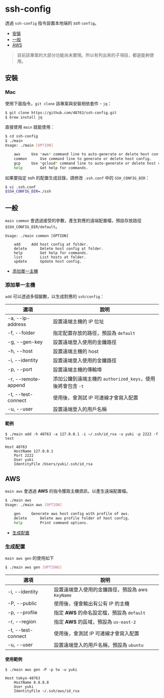 # ssh-config

透過 `ssh-config` 指令設置本地端的 *ssh* `config`。

- [安裝](#安裝)
- [一般](#一般)
- [AWS](#aws)

> 目前該專案的大部分功能尚未實現。所以有列出來的子項目，都是能夠使用。

## 安裝

### Mac

使用下面指令，`git clone` 該專案與安裝相依套件 - `jq`：

```bash
$ git clone https://github.com/48763/ssh-config.git
$ brew install jq
```

直接使用 `main` 就能使用：

```bash
$ cd ssh-config
$ ./main
Usage: ./main [OPTION] 

	aws		Use *aws* command line to auto-generate or delete host config.
	common		Use command line to generate or delete host config.
	gcp		Use *gcloud* command line to auto-generate or delete host config.
	help		Get help for commands.
```

如果要指定 ssh 的配置生成目錄，請修改 `.ssh.conf` 中的 `SSH_CONFIG_DIR`：

```bash
$ vi .ssh.conf
$SSH_CONFIG_DIR=./ssh
```

## 一般

`main common` 會透過接受的參數，產生對應的遠端配置檔，預設存放路徑 `$SSH_CONFIG_DIR/default`。

```
Usage: ./main common [OPTION] 

	add		Add host config at folder.
	delete		Delete host config at folder.
	help		Get help for commands.
	list		List hosts at folder.
	update		Update host config.
```

- [添加單一主機](#添加單一主機)

### 添加單一主機

`add` 可以透過多個變數，以生成對應的 `ssh/config`：

| 選項 | 說明 |
| - | - |
| -a, --ip-address | 設置遠端主機的 IP 位址 |
| -f, --folder | 指定配置存放的路徑，預設為 `default` |
| -g, --gen-key | 設置遠端登入使用的金鑰路徑 |
| -h, --host  | 設置遠端主機的 host |
| -i, --identity  | 設置遠端登入使用的金鑰路徑 |
| -p, --port  | 設置遠端主機的傳輸埠 |
| -r, --remote-append | 添加公鑰到遠端主機的 `authorized_keys`，使用後將會包含 `-t` |
| -t, --test-connect | 使用後，會測試 IP 可連線才會寫入配置 |
| -u, --user  | 設置遠端登入的用戶名稱 |

#### 範例

```
$ ./main add -h 48763 -a 127.0.0.1 -i ~/.ssh/id_rsa -u yuki -p 2222 -f test

Host 48763
    HostName 127.0.0.1
    Port 2222
    User yuki
    IdentityFile /Users/yuki/.ssh/id_rsa
```

## AWS

`main aws` 會透過 **AWS** 的指令獲取主機資訊，以產生遠端配置檔。

```bash
$ ./main aws 
Usage: ./main aws [OPTION] 

	gen		Generate aws host config with profile of aws.
	delete		Delete aws profile folder of host config.
	help		Print command options.
```

- [生成配置](#生成配置)


### 生成配置

`main aws gen` 的使用如下 

```bash
$ ./main aws gen [OPTIONS]
```

| 選項 | 說明 |
| - | - |
| -i, --identity | 設置遠端登入使用的金鑰路徑，預設為 aws `KeyName` |
| -P, --public | 使用後，僅會輸出有公有 IP 的主機 |
| -p, --profile | 指定 **AWS** 的命名設定檔，預設為 `default` |
| -r, --region | 指定 **AWS** 的區域，預設為 `us-east-2` |
| -t, --test-connect | 使用後，會測試 IP 可連線才會寫入配置 |
| -u, --user | 設置遠端登入的用戶名稱，預設為 `ubuntu` |


#### 使用範例

```
$ ./main aws gen -P -p tw -u yuki

Host tokyo-48763
    HostName 8.8.8.8
    User yuki
    IdentityFile ~/.ssh/aws/id_rsa
```
